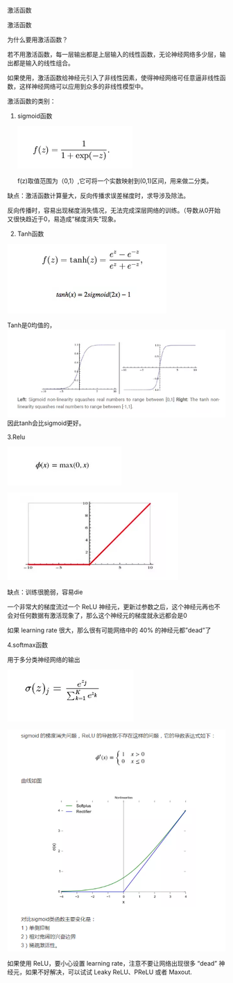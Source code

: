 激活函数

激活函数

为什么要用激活函数？

若不用激活函数，每一层输出都是上层输入的线性函数，无论神经网络多少层，输出都是输入的线性组合。

如果使用，激活函数给神经元引入了非线性因素，使得神经网络可任意逼非线性函数，这样神经网络可以应用到众多的非线性模型中。

激活函数的类别：

1. sigmoid函数

   ![1567735663521](../img/1567735663521.png)

   f(z)取值范围为（0,1）,它可将一个实数映射到(0,1)区间，用来做二分类。

缺点：激活函数计算量大，反向传播求误差梯度时，求导涉及除法。

反向传播时，容易出现梯度消失情况，无法完成深层网络的训练。（导数从0开始又很快趋近于0，易造成“梯度消失”现象。

2. Tanh函数

![1567736430674](../img/1567736430674.png)

Tanh是0均值的，![1567738408761](../img/1567738408761.png)因此tanh会比sigmoid更好。

3.Relu

![1567738364333](../img/1567738364333.png)

![1567738387337](../img/1567738387337.png)

缺点：训练很脆弱，容易die

一个非常大的梯度流过一个 ReLU 神经元，更新过参数之后，这个神经元再也不会对任何数据有激活现象了，那么这个神经元的梯度就永远都会是0

如果 learning rate 很大，那么很有可能网络中的 40% 的神经元都”dead”了

4.softmax函数

用于多分类神经网络的输出

![1567738853121](../img/1567738853121.png)

![1567738914973](../img/1567738914973.png)

如果使用 ReLU，要小心设置 learning rate，注意不要让网络出现很多 “dead” 神经元，如果不好解决，可以试试 Leaky ReLU、PReLU 或者 Maxout.

